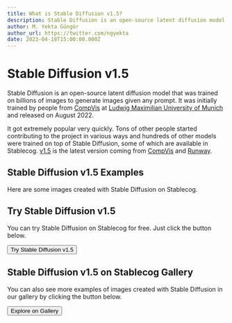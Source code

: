 ```yaml
---
title: What is Stable Diffusion v1.5?
description: Stable Diffusion is an open-source latent diffusion model that was trained on billions of images to generate images given any prompt.
author: M. Yekta Güngör
author_url: https://twitter.com/ngyekta
date: 2023-04-18T15:00:00.000Z
---
```


<script>
  import Button from '$components/buttons/Button.svelte'
  import DocImage from '$components/docs/DocImage.svelte'
</script>

# Stable Diffusion v1.5

Stable Diffusion is an open-source latent diffusion model that was trained on billions of images to generate images given any prompt. It was initially trained by people from [CompVis](https://github.com/CompVis) at [Ludwig Maximilian University of Munich](https://www.lmu.de/en/) and released on August 2022.

It got extremely popular very quickly. Tons of other people started contributing to the project in various ways and hundreds of other models were trained on top of Stable Diffusion, some of which are available in Stablecog. [v1.5](https://huggingface.co/runwayml/stable-diffusion-v1-5) is the latest version coming from [CompVis](https://github.com/CompVis) and [Runway](https://runwayml.com/).

## Stable Diffusion v1.5 Examples

Here are some images created with Stable Diffusion on Stablecog.

<DocImage src="https://ba.stablecog.com/guide/models/stable-diffusion-1-5.jpg" alt="Stable Diffusion Examples" width="2560" height="4372"/>

## Try Stable Diffusion v1.5

You can try Stable Diffusion on Stablecog for free. Just click the button below.

<Button class="mt-4" href="https://stablecog.com/generate/?mi=048b4aa3-5586-47ed-900f-f4341c96bdb2&adv=true" target="_blank">
Try Stable Diffusion v1.5
</Button>

## Stable Diffusion v1.5 on Stablecog Gallery

You can also see more examples of images created with Stable Diffusion in our gallery by clicking the button below.

<Button class="mt-4" href="https://stablecog.com/gallery?mi=048b4aa3-5586-47ed-900f-f4341c96bdb2" target="_blank">
  Explore on Gallery
</Button>
